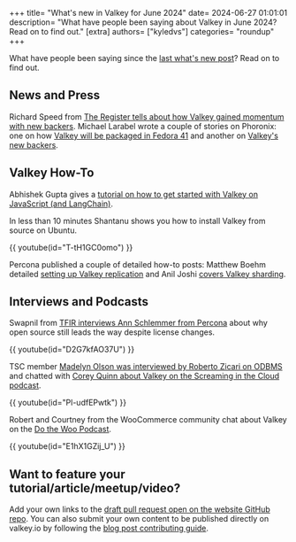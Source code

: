 +++
title=  "What's new in Valkey for June 2024"
date= 2024-06-27 01:01:01
description= "What have people been saying about Valkey in June 2024? Read on to find out."
[extra]
authors= ["kyledvs"]
categories= "roundup"
+++

What have people been saying since the [last what's new post](/blog/may-roundup/)? Read on to find out.

## News and Press

Richard Speed from [The Register tells about how Valkey gained momentum with new backers](https://www.theregister.com/2024/06/19/valkey_picks_up_more_partners/).
Michael Larabel wrote a couple of stories on Phoronix: one on how [Valkey will be packaged in Fedora 41](https://www.phoronix.com/news/Fedora-Replacing-Redis-Valkey) and another on [Valkey's new backers](https://www.phoronix.com/news/Valkey-Redis-Fork-More-Backers).

## Valkey How-To

Abhishek Gupta gives a [tutorial on how to get started with Valkey on JavaScript (and LangChain)](https://community.aws/content/2hx81ITCvDiWqrAz06SECOvepoa/getting-started-with-valkey-using-javascript).

In less than 10 minutes Shantanu shows you how to install Valkey from source on Ubuntu.

{{ youtube(id="T-tH1GC0omo") }}

Percona published a couple of detailed how-to posts: Matthew Boehm detailed [setting up Valkey replication](https://www.percona.com/blog/valkey-redis-setting-up-replication/) and Anil Joshi [covers Valkey sharding](https://www.percona.com/blog/valkey-redis-sharding-using-the-native-clustering-feature/).

## Interviews and Podcasts

Swapnil from [TFIR interviews Ann Schlemmer from Percona](https://tfir.io/why-open-source-still-leads-the-way-despite-license-changes-ann-schlemmer/) about why open source still leads the way despite license changes.

{{ youtube(id="D2G7kfAO37U") }}

TSC member [Madelyn Olson was interviewed by Roberto Zicari on ODBMS](https://www.odbms.org/2024/06/on-the-open-source-valkey-project-qa-with-madelyn-olson/) and chatted with [Corey Quinn about Valkey on the Screaming in the Cloud podcast](https://www.lastweekinaws.com/podcast/screaming-in-the-cloud/steering-through-open-source-waters-with-madelyn-olson/).

{{ youtube(id="Pl-udfEPwtk") }}

Robert and Courtney from the WooCommerce community chat about Valkey on the [Do the Woo Podcast](https://www.youtube.com/watch?v=E1hX1GZij_U).

{{ youtube(id="E1hX1GZij_U") }}

## Want to feature your tutorial/article/meetup/video?

Add your own links to the [draft pull request open on the website GitHub repo](https://github.com/valkey-io/valkey-io.github.io/pulls?q=is%3Apr+is%3Aopen+label%3Aroundup-post).
You can also submit your own content to be published directly on valkey.io by following the [blog post contributing guide](https://github.com/valkey-io/valkey-io.github.io/blob/main/CONTRIBUTING-BLOG-POST.md).

